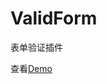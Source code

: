 # ValidForm
表单验证插件
<p>查看<a href="http://webapp2016.github.io/ValidForm/" target="_blank">Demo</a></p>
